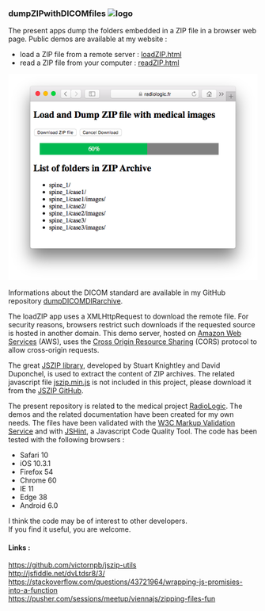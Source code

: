 ### dumpZIPwithDICOMfiles   ![logo](https://www.radiologic.fr/demos/radiologic-32x32.png) 
The present apps dump the folders embedded in a ZIP file in a browser web page. Public demos are available at my website :   
* load a ZIP file from a remote server : [loadZIP.html](https://www.radiologic.fr/demos/loadZIP.html)
* read a ZIP file from your computer : [readZIP.html](https://www.radiologic.fr/demos/readZIP.html)

![loadZIP](https://github.com/mbarnig/dumpZIPwithDICOMfiles/blob/master/load_zip.png)  

Informations about the DICOM standard are available in my GitHub repository [dumpDICOMDIRarchive](https://github.com/mbarnig/dumpDICOMDIRarchive).

The loadZIP app uses a XMLHttpRequest to download the remote file. For security reasons, browsers restrict such downloads if the requested source is hosted in another domain. This demo server, hosted on [Amazon Web Services](https://aws.amazon.com/) (AWS), uses the [Cross Origin Resource Sharing](https://www.w3.org/TR/cors/) (CORS) protocol to allow cross-origin requests.

The great [JSZIP library](https://stuk.github.io/jszip/), developed by Stuart Knightley and David Duponchel, is used to extract the content of ZIP archives. The related javascript file [jszip.min.js](http://github.com/Stuk/jszip/zipball/master) is not included in this project, please download it from the [JSZIP GitHub](https://github.com/Stuk/jszip).

The present repository is related to the medical project [RadioLogic](https://www.radiologic.fr/index.html).
The demos and the related documentation have been created for my own needs.
The files have been validated with the [W3C Markup Validation Service](https://validator.w3.org/) and with [JSHint](http://jshint.com/), a Javascript Code Quality Tool.
The code has been tested with the following browsers :   
* Safari 10
* iOS 10.3.1
* Firefox 54
* Chrome 60
* IE 11
* Edge 38
* Android 6.0   

I think the code may be of interest to other developers.  
If you find it useful, you are welcome.

#### Links :   
https://github.com/victornpb/jszip-utils  
http://jsfiddle.net/dvLtdsr8/3/  
https://stackoverflow.com/questions/43721964/wrapping-js-promisies-into-a-function  
https://pusher.com/sessions/meetup/viennajs/zipping-files-fun
